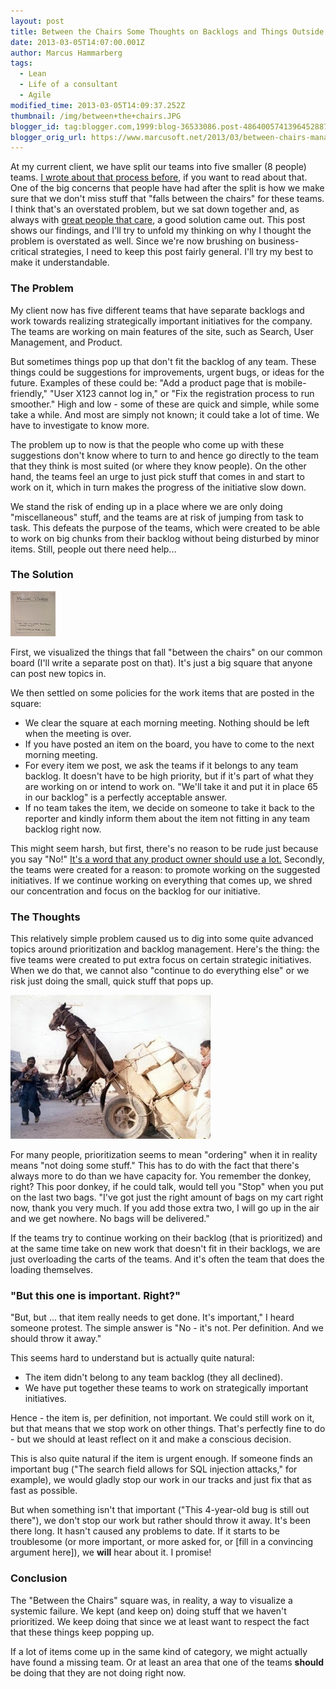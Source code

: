 ```yaml
---
layout: post
title: Between the Chairs Some Thoughts on Backlogs and Things Outside Them
date: 2013-03-05T14:07:00.001Z
author: Marcus Hammarberg
tags:
  - Lean
  - Life of a consultant
  - Agile
modified_time: 2013-03-05T14:09:37.252Z
thumbnail: /img/between+the+chairs.JPG
blogger_id: tag:blogger.com,1999:blog-36533086.post-4864005741396452887
blogger_orig_url: https://www.marcusoft.net/2013/03/between-chairs-management-and-thoughts.html
---
```


At my current client, we have split our teams into five smaller (8 people) teams. [I wrote about that process before](https://www.marcusoft.net/2013/01/team-marketplace-how-we-splitted-big-40.html), if you want to read about that. One of the big concerns that people have had after the split is how we make sure that we don't miss stuff that "falls between the chairs" for these teams. I think that's an overstated problem, but we sat down together and, as always with [great people that care](http://gojko.net/2013/02/13/the-february-revolution/), a good solution came out. This post shows our findings, and I'll try to unfold my thinking on why I thought the problem is overstated as well. Since we're now brushing on business-critical strategies, I need to keep this post fairly general. I'll try my best to make it understandable.

### The Problem

My client now has five different teams that have separate backlogs and work towards realizing strategically important initiatives for the company. The teams are working on main features of the site, such as Search, User Management, and Product.

But sometimes things pop up that don't fit the backlog of any team. These things could be suggestions for improvements, urgent bugs, or ideas for the future. Examples of these could be: "Add a product page that is mobile-friendly," "User X123 cannot log in," or "Fix the registration process to run smoother." High and low - some of these are quick and simple, while some take a while. And most are simply not known; it could take a lot of time. We have to investigate to know more.

The problem up to now is that the people who come up with these suggestions don't know where to turn to and hence go directly to the team that they think is most suited (or where they know people). On the other hand, the teams feel an urge to just pick stuff that comes in and start to work on it, which in turn makes the progress of the initiative slow down.

We stand the risk of ending up in a place where we are only doing "miscellaneous" stuff, and the teams are at risk of jumping from task to task. This defeats the purpose of the teams, which were created to be able to work on big chunks from their backlog without being disturbed by minor items. Still, people out there need help...

### The Solution

![Between the chairs](/img/between+the+chairs.JPG)

First, we visualized the things that fall "between the chairs" on our common board (I'll write a separate post on that). It's just a big square that anyone can post new topics in.

We then settled on some policies for the work items that are posted in the square:

- We clear the square at each morning meeting. Nothing should be left when the meeting is over.
- If you have posted an item on the board, you have to come to the next morning meeting.
- For every item we post, we ask the teams if it belongs to any team backlog. It doesn't have to be high priority, but if it's part of what they are working on or intend to work on. "We'll take it and put it in place 65 in our backlog" is a perfectly acceptable answer.
- If no team takes the item, we decide on someone to take it back to the reporter and kindly inform them about the item not fitting in any team backlog right now.

This might seem harsh, but first, there's no reason to be rude just because you say "No!" [It's a word that any product owner should use a lot.](http://www.youtube.com/watch?v=502ILHjX9EE) Secondly, the teams were created for a reason: to promote working on the suggested initiatives. If we continue working on everything that comes up, we shred our concentration and focus on the backlog for our initiative.

### The Thoughts

This relatively simple problem caused us to dig into some quite advanced topics around prioritization and backlog management. Here's the thing: the five teams were created to put extra focus on certain strategic initiatives. When we do that, we cannot also "continue to do everything else" or we risk just doing the small, quick stuff that pops up.

![Donkey in the air](/img/donkey-in-air-cart.jpg)

For many people, prioritization seems to mean "ordering" when it in reality means "not doing some stuff." This has to do with the fact that there's always more to do than we have capacity for. You remember the donkey, right? This poor donkey, if he could talk, would tell you "Stop" when you put on the last two bags. "I've got just the right amount of bags on my cart right now, thank you very much. If you add those extra two, I will go up in the air and we get nowhere. No bags will be delivered."

If the teams try to continue working on their backlog (that is prioritized) and at the same time take on new work that doesn't fit in their backlogs, we are just overloading the carts of the teams. And it's often the team that does the loading themselves.

### "But this one is important. Right?"

"But, but ... that item really needs to get done. It's important," I heard someone protest. The simple answer is "No - it's not. Per definition. And we should throw it away."

This seems hard to understand but is actually quite natural:

- The item didn't belong to any team backlog (they all declined).
- We have put together these teams to work on strategically important initiatives.

Hence - the item is, per definition, not important. We could still work on it, but that means that we stop work on other things. That's perfectly fine to do - but we should at least reflect on it and make a conscious decision.

This is also quite natural if the item is urgent enough. If someone finds an important bug ("The search field allows for SQL injection attacks," for example), we would gladly stop our work in our tracks and just fix that as fast as possible.

But when something isn't that important ("This 4-year-old bug is still out there"), we don't stop our work but rather should throw it away. It's been there long. It hasn't caused any problems to date. If it starts to be troublesome (or more important, or more asked for, or [fill in a convincing argument here]), we **will** hear about it. I promise!

### Conclusion

The "Between the Chairs" square was, in reality, a way to visualize a systemic failure. We kept (and keep on) doing stuff that we haven't prioritized. We keep doing that since we at least want to respect the fact that these things keep popping up.

If a lot of items come up in the same kind of category, we might actually have found a missing team. Or at least an area that one of the teams **should** be doing that they are not doing right now.
